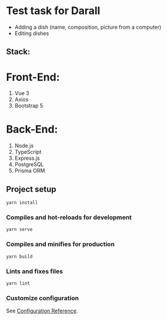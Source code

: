 # Test task for Darall
- Adding a dish (name, composition, picture from a computer)
- Editing dishes

## Stack:
# Front-End:
1. Vue 3
2. Axios
3. Bootstrap 5

# Back-End:
1. Node.js 
2. TypeScript
3. Express.js
4. PostgreSQL
5. Prisma ORM

## Project setup
```
yarn install
```

### Compiles and hot-reloads for development
```
yarn serve
```

### Compiles and minifies for production
```
yarn build
```

### Lints and fixes files
```
yarn lint
```

### Customize configuration
See [Configuration Reference](https://cli.vuejs.org/config/).
